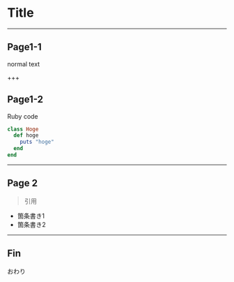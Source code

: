 # Title

---
## Page1-1

normal text

+++

## Page1-2

Ruby code

~~~ruby
class Hoge
  def hoge
    puts "hoge"
  end
end
~~~

---

## Page 2

>引用

* 箇条書き1
* 箇条書き2

---

## Fin

おわり
